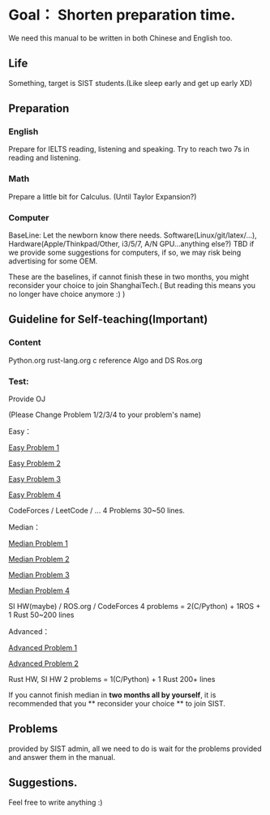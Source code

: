 # Goal： Shorten preparation time.
We need this manual to be written in both Chinese and English too.
## Life
Something, target is SIST students.(Like sleep early and get up early XD)

## Preparation
### English
Prepare for IELTS reading, listening and speaking. Try to reach two 7s in reading and listening.
### Math
Prepare a little bit for Calculus. (Until Taylor Expansion?)
### Computer
BaseLine: Let the newborn know there needs.
Software(Linux/git/latex/...), Hardware(Apple/Thinkpad/Other, i3/5/7, A/N GPU...anything else?)
TBD if we provide some suggestions for computers, if so, we may risk being advertising for some OEM.

These are the baselines, if cannot finish these in two months, you might reconsider your choice to join ShanghaiTech.( But reading this means you no longer have choice anymore :) )

## Guideline for Self-teaching(Important)
### Content
Python.org
rust-lang.org
c reference
Algo and DS
Ros.org
### Test: 
Provide OJ

(Please Change Problem 1/2/3/4 to your problem's name)

Easy： 

[Easy Problem 1](https://github.com/SIST-Manual/Example)

[Easy Problem 2](https://github.com/SIST-Manual/Example)

[Easy Problem 3](https://github.com/SIST-Manual/Example)

[Easy Problem 4](https://github.com/SIST-Manual/Example)

CodeForces / LeetCode / ... 	4 Problems 	30~50 lines.

Median： 

[Median Problem 1](https://github.com/SIST-Manual/Example)

[Median Problem 2](https://github.com/SIST-Manual/Example)

[Median Problem 3](https://github.com/SIST-Manual/Example)

[Median Problem 4](https://github.com/SIST-Manual/Example)

SI HW(maybe) / ROS.org / CodeForces 		4 problems = 2(C/Python) + 1ROS + 1 Rust 50~200 lines

Advanced： 

[Advanced Problem 1](https://github.com/SIST-Manual/Example)

[Advanced Problem 2](https://github.com/SIST-Manual/Example)

Rust HW, SI HW		2 problems = 1(C/Python) + 1 Rust 200+ lines

If you cannot finish median in **two months all by yourself**, it is recommended that you ** reconsider your choice ** to join SIST.

## Problems 
provided by SIST admin, all we need to do is wait for the problems provided and answer them in the manual.
## Suggestions.
Feel free to write anything :)